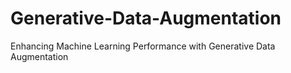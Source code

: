 # Generative-Data-Augmentation
Enhancing Machine Learning Performance with Generative Data Augmentation
